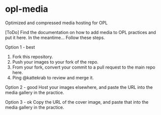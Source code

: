 # opl-media
Optimized and compressed media hosting for OPL

[ToDo] Find the documentation on how to add media to OPL practices and put it here.
In the meantime...
Follow these steps.

Option 1 - best
1. Fork this repository.
2. Push your images to your fork of the repo.
3. From your fork, convert your commit to a pull request to the main repo here.
4. Ping @kattekrab to review and merge it.

Option 2 - good
Host your images elsewhere, and paste the URL into the media gallery in the practice.

Option 3 - ok
Copy the URL of the cover image, and paste that into the media gallery in the practice.
